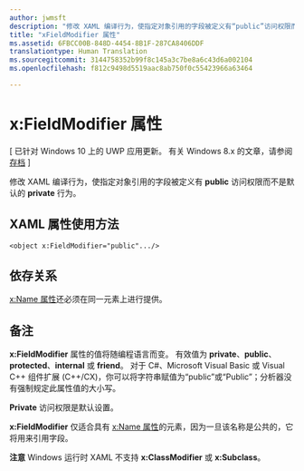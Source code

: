 ```yaml
---
author: jwmsft
description: "修改 XAML 编译行为，使指定对象引用的字段被定义有“public”访问权限而不是默认的“private”行为。"
title: "xFieldModifier 属性"
ms.assetid: 6FBCC00B-848D-4454-8B1F-287CA8406DDF
translationtype: Human Translation
ms.sourcegitcommit: 3144758352b99f8c145a3c7be8a6c43d6a002104
ms.openlocfilehash: f812c9498d5519aac8ab750f0c55423966a63464

---
```


# x:FieldModifier 属性

\[ 已针对 Windows 10 上的 UWP 应用更新。 有关 Windows 8.x 的文章，请参阅[存档](http://go.microsoft.com/fwlink/p/?linkid=619132) \]

修改 XAML 编译行为，使指定对象引用的字段被定义有 **public** 访问权限而不是默认的 **private** 行为。

## XAML 属性使用方法

``` syntax
<object x:FieldModifier="public".../>
```

## 依存关系

[x:Name 属性](x-name-attribute.md)还必须在同一元素上进行提供。

## 备注

**x:FieldModifier** 属性的值将随编程语言而变。 有效值为 **private**、**public**、**protected**、**internal** 或 **friend**。 对于 C#、Microsoft Visual Basic 或 Visual C++ 组件扩展 (C++/CX)，你可以将字符串赋值为“public”或“Public”；分析器没有强制规定此属性值的大小写。

**Private** 访问权限是默认设置。

**x:FieldModifier** 仅适合具有 [x:Name 属性](x-name-attribute.md)的元素，因为一旦该名称是公共的，它将用来引用字段。

**注意** Windows 运行时 XAML 不支持 **x:ClassModifier** 或 **x:Subclass**。




<!--HONumber=Aug16_HO3-->


